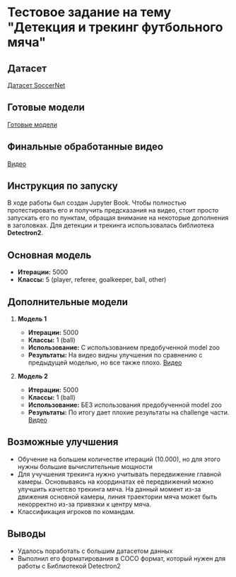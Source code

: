 # Тестовое задание на тему "Детекция и трекинг футбольного мяча" 

## Датасет
[Датасет SoccerNet](https://github.com/SoccerNet/sn-gamestate?tab=readme-ov-file#manual-downloading-of-soccernet-gamestate)

## Готовые модели
[Готовые модели](https://drive.google.com/drive/folders/1OjVZOkpxtzomTt7k5JNHmKylUlr5-jPO?usp=sharing)

## Финальные обработанные видео
[Видео](https://drive.google.com/drive/folders/1D29nDXVii0QpQhrRS-EG_Tt2sgi5dCuO?usp=sharing)

## Инструкция по запуску
В ходе работы был создан Jupyter Book. Чтобы полностью протестировать его и получить предсказания на видео, стоит просто запускать его по пунктам, обращая внимание на некоторые дополнения в заголовках. Для детекции и трекинга использовалась библиотека **Detectron2**. 

## Основная модель
- **Итерации:** 5000
- **Классы:** 5 (player, referee, goalkeeper, ball, other)

## Дополнительные модели
1. **Модель 1**
   - **Итерации:** 5000
   - **Классы:** 1 (ball)
   - **Использование:** С использованием предобученной model zoo
   - **Результаты:** На видео видны улучшения по сравнению с предыдущей моделью, но все также плохо. [Видео](https://drive.google.com/file/d/1vdDZ0nb4JNEe2wyST9ECyJHy1kf91hbS/view?usp=sharing)

2. **Модель 2**
   - **Итерации:** 5000
   - **Классы:** 1 (ball)
   - **Использование:** БЕЗ использования предобученной model zoo
   - **Результаты:** По итогу дает плохие результаты на challenge части. [Видео](https://drive.google.com/file/d/179wfqIl0lAUncoOvKeg9Bu4XLtCHyQeR/view?usp=sharing)

## Возможные улучшения
- Обучение на большем количестве итераций (10.000), но для этого нужны большие вычислительные мощности
- Для учучшения трекинга нужно учитывать передвижение главной камеры. Основываясь на координатах её передвижений можно улучшить качетсво трекинга мяча. На данный момент из-за движения основной камеры, линия траектории мяча может быть некорректно из-за привязки к центру мяча.
- Классификация игроков по командам.

## Выводы
- Удалось поработать с большим датасетом данных
- Выполнил его форматирования в COCO формат, который нужен для работы с Библиотекой Detectron2
